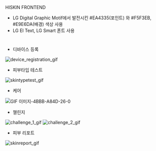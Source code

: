 HISKIN FRONTEND

* LG Digital Graphic Motif에서 발전시킨 #EA4335(포인트) 와 #F5F3EB, #E9E6DA(배경) 색상 사용
* LG EI Text, LG Smart 폰트 사용

#


  * 디바이스 등록
  
![device_registration_gif](https://github.com/HYU-SE-HISKIN/HISKIN_frontend/assets/67647413/e552e554-43ca-4fa0-8a7d-6230b156db27)

  * 피부타입 테스트

![skintypetest_gif](https://github.com/HYU-SE-HISKIN/HISKIN_frontend/assets/67647413/fd57da24-7188-4d21-9938-c62b6454100f)

  * 케어

![GIF 이미지-4BBB-A84D-26-0](https://github.com/HYU-SE-HISKIN/HISKIN_frontend/assets/67647413/e085f866-fb1f-4905-8e52-7e9242dd6a73)

  * 챌린지

![challenge_1_gif](https://github.com/HYU-SE-HISKIN/HISKIN_frontend/assets/67647413/c1b9affa-280c-43a6-989c-e9ca9945a5ea)
![challenge_2_gif](https://github.com/HYU-SE-HISKIN/HISKIN_frontend/assets/67647413/31b738ca-4068-47a4-a6b0-e9264def7d6a)

  * 피부 리포트
  
![skinreport_gif](https://github.com/HYU-SE-HISKIN/HISKIN_frontend/assets/67647413/9a4b713d-260b-4188-97eb-99207a739737)

